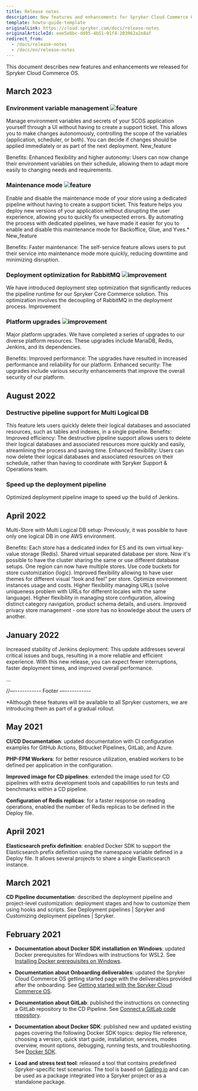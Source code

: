 ```yaml
---
title: Release notes
description: New features and enhancements for Spryker Cloud Commerce OS.
template: howto-guide-template
originalLink: https://cloud.spryker.com/docs/release-notes
originalArticleId: eee5e8bc-dd95-4b51-91f4-203962a2e8af
redirect_from:
  - /docs/release-notes
  - /docs/en/release-notes
---
```


This document describes new features and enhancements we released for Spryker Cloud Commerce OS.



## March 2023

### Environment variable management <span class="inline-img">![feature](https://spryker.s3.eu-central-1.amazonaws.com/docs/scos/user/intro-to-spryker/releases/release-notes/feature.png)</span>

Manage environment variables and secrets of your SCOS application yourself through a UI without having to create a support ticket. This allows you to make changes autonomously, controlling the scope of the variables (application, scheduler, or both). You can decide if changes should be applied immediately or as part of the next deployment. New_feature

Benefits:
Enhanced flexibility and higher autonomy: Users can now change their environment variables on their schedule, allowing them to adapt more easily to changing needs and requirements.


### Maintenance mode <span class="inline-img">![feature](https://spryker.s3.eu-central-1.amazonaws.com/docs/scos/user/intro-to-spryker/releases/release-notes/feature.png)</span>

Enable and disable the maintenance mode of your store using a dedicated pipeline without having to create a support ticket. This feature helps you deploy new versions of your application without disrupting the user experience, allowing you to quickly fix unexpected errors. By automating the process with dedicated pipelines, we have made it easier for you to enable and disable this maintenance mode for Backoffice, Glue, and Yves.* New_feature

Benefits:
Faster maintenance: The self-service feature allows users to put their service into maintenance mode more quickly, reducing downtime and minimizing disruption.


### Deployment optimization for RabbitMQ <span class="inline-img">![improvement](https://spryker.s3.eu-central-1.amazonaws.com/docs/scos/user/intro-to-spryker/releases/release-notes/improvement.png)</span>

We have introduced deployment step optimization that significantly reduces the pipeline runtime for our Spryker Core Commerce solution. This optimization involves the decoupling of RabbitMQ in the deployment process. Improvement


### Platform upgrades <span class="inline-img">![improvement](https://spryker.s3.eu-central-1.amazonaws.com/docs/scos/user/intro-to-spryker/releases/release-notes/improvement.png)</span>

Major platform upgrades. We have completed a series of upgrades to our diverse platform resources. These upgrades include MariaDB, Redis, Jenkins, and its dependencies.

Benefits:
Improved performance: The upgrades have resulted in increased performance and reliability for our platform.
Enhanced security: The upgrades include various security enhancements that improve the overall security of our platform.


## August 2022

### Destructive pipeline support for Multi Logical DB


This feature lets users quickly delete their logical databases and associated resources, such as tables and indexes, in a single pipeline.
Benefits:
Improved efficiency: The destructive pipeline support allows users to delete their logical databases and associated resources more quickly and easily, streamlining the process and saving time.
Enhanced flexibility: Users can now delete their logical databases and associated resources on their schedule, rather than having to coordinate with Spryker Support & Operations team.


### Speed up the deployment pipeline

Optimized deployment pipeline image to speed up the build of Jenkins.


## April 2022

Multi-Store with Multi Logical DB setup: Previously, it was possible to have only one logical DB in one AWS environment.

Benefits:
Each store has a dedicated index for ES and its own virtual key-value storage (Redis).
Shared virtual separated database per store.
Now it's possible to have the cluster sharing the same or use different database setups.
One region can now have multiple stores.
Use code buckets for store customization (logic).
Improved flexibility allowing to have user themes for different visual “look and feel” per store.
Optimize environment instances usage and costs.
Higher flexibility managing URLs (solve uniqueness problem with URLs for different locales with the same language).
Higher flexibility in managing store configuration, allowing distinct category navigation, product schema details, and users.
Improved privacy store management - one store has no knowledge about the users of another.




## January 2022

Increased stability of Jenkins deployment: This update addresses several critical issues and bugs, resulting in a more reliable and efficient experience. With this new release, you can expect fewer interruptions, faster deployment times, and improved overall performance.

…

//—----------- Footer —-----------

*Although these features will be available to all Spryker customers, we are introducing them as part of a gradual rollout.



## May 2021

**CI/CD Documentation**: updated documentation with CI configuration examples for GitHub Actions, Bitbucket Pipelines, GitLab, and Azure.

**PHP-FPM Workers**: for better resource utilization, enabled workers to be defined per application in the configuration.

**Improved image for CD pipelines**: extended the image used for CD pipelines with extra development tools and capabilities to run tests and benchmarks within a CD pipeline.

**Configuration of Redis replicas**: for a faster response on reading operations, enabled the number of Redis replicas to be defined in the Deploy file.

## April 2021

**Elasticsearch prefix definition**: enabled Docker SDK to support the Elasticsearch prefix definition using the namespace variable defined in a Deploy file. It allows several projects to share a single Elasticsearch instance.

## March 2021

**CD Pipeline documentation**: described the deployment pipeline and project-level customization: deployment stages and how to customize them using hooks and scripts. See Deployment pipelines | Spryker and Customizing deployment pipelines | Spryker.

## February 2021

* **Documentation about Docker SDK installation on Windows**: updated Docker prerequisites for Windows with instructions for WSL2. See [Installing Docker prerequisites on Windows](/docs/scos/dev/setup/installing-spryker-with-docker/docker-installation-prerequisites/installing-docker-prerequisites-on-windows-with-wsl2.html).

* **Documentation about Onboarding deliverables**: updated the Spryker Cloud Commerce OS getting started page with the deliverables provided after the onboarding. See [Getting started with the Spryker Cloud Commerce OS](/docs/cloud/dev/spryker-cloud-commerce-os/getting-started-with-the-spryker-cloud-commerce-os.html).

* **Documentation about GitLab**: published the instructions on connecting a GitLab repository to the CD Pipeline. See [Connect a GitLab code repository](/docs/cloud/dev/spryker-cloud-commerce-os/connecting-a-code-repository.html#connect-a-gitlab-code-repository).

* **Documentation about Docker SDK**: published new and updated existing pages covering the following Docker SDK topics: deploy file reference, choosing a version, quick start guide, installation, services, modes overview, mount options, debugging, running tests, and troubleshooting. See [Docker SDK](/docs/scos/dev/the-docker-sdk/{{site.version}}/the-docker-sdk.html).

* **Load and stress test tool**: released a tool that contains predefined Spryker-specific test scenarios. The tool is based on [Gatling.io](http://gatling.io/) and can be used as a package integrated into a Spryker project or as a standalone package.
